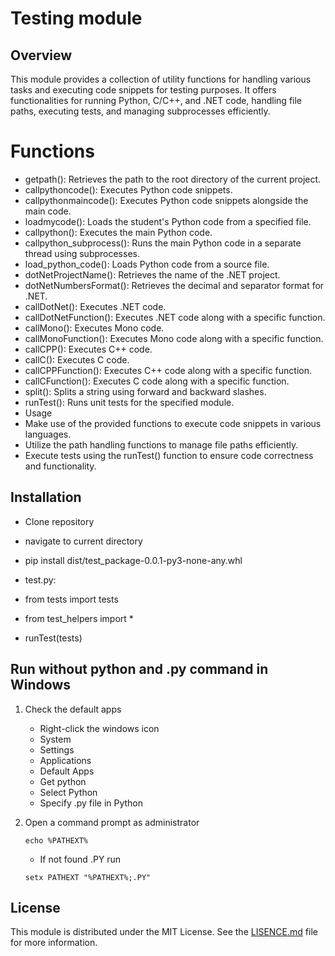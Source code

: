 # Testing module
## Overview

This module provides a collection of utility functions for handling various tasks and executing code snippets for testing purposes. It offers functionalities for running Python, C/C++, and .NET code, handling file paths, executing tests, and managing subprocesses efficiently.

# Functions
- getpath(): Retrieves the path to the root directory of the current project.
- callpythoncode(): Executes Python code snippets.
- callpythonmaincode(): Executes Python code snippets alongside the main code.
- loadmycode(): Loads the student's Python code from a specified file.
- callpython(): Executes the main Python code.
- callpython_subprocess(): Runs the main Python code in a separate thread using subprocesses.
- load_python_code(): Loads Python code from a source file.
- dotNetProjectName(): Retrieves the name of the .NET project.
- dotNetNumbersFormat(): Retrieves the decimal and separator format for .NET.
- callDotNet(): Executes .NET code.
- callDotNetFunction(): Executes .NET code along with a specific function.
- callMono(): Executes Mono code.
- callMonoFunction(): Executes Mono code along with a specific function.
- callCPP(): Executes C++ code.
- callC(): Executes C code.
- callCPPFunction(): Executes C++ code along with a specific function.
- callCFunction(): Executes C code along with a specific function.
- split(): Splits a string using forward and backward slashes.
- runTest(): Runs unit tests for the specified module.
- Usage
- Make use of the provided functions to execute code snippets in various languages.
- Utilize the path handling functions to manage file paths efficiently.
- Execute tests using the runTest() function to ensure code correctness and functionality.

## Installation
- Clone repository
- navigate to current directory
- pip install dist/test_package-0.0.1-py3-none-any.whl

- test.py:
- from tests import tests
- from test_helpers import *
- runTest(tests)

## Run without python and .py command in Windows
1) Check the default apps
    * Right-click the windows icon
    * System
    * Settings
    * Applications
    * Default Apps
    * Get python
    * Select Python
    * Specify .py file in Python

2) Open a command prompt as administrator
    ```
    echo %PATHEXT%
    ```
    - If not found .PY run 
    ```
    setx PATHEXT "%PATHEXT%;.PY"
    ```
## **License**
This module is distributed under the MIT License. See the [LISENCE.md](LISENCE.md) file for more information.